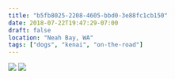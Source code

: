 ```yaml
---
title: "b5fb8025-2208-4605-bbd0-3e88fc1cb150"
date: 2018-07-22T19:47:29-07:00
draft: false
location: "Neah Bay, WA"
tags: ["dogs", "kenai", "on-the-road"]
---
```


![](https://d17enza3bfujl8.cloudfront.net/DSCF0290.jpg)
![](https://d17enza3bfujl8.cloudfront.net/DSCF0287.jpg)

